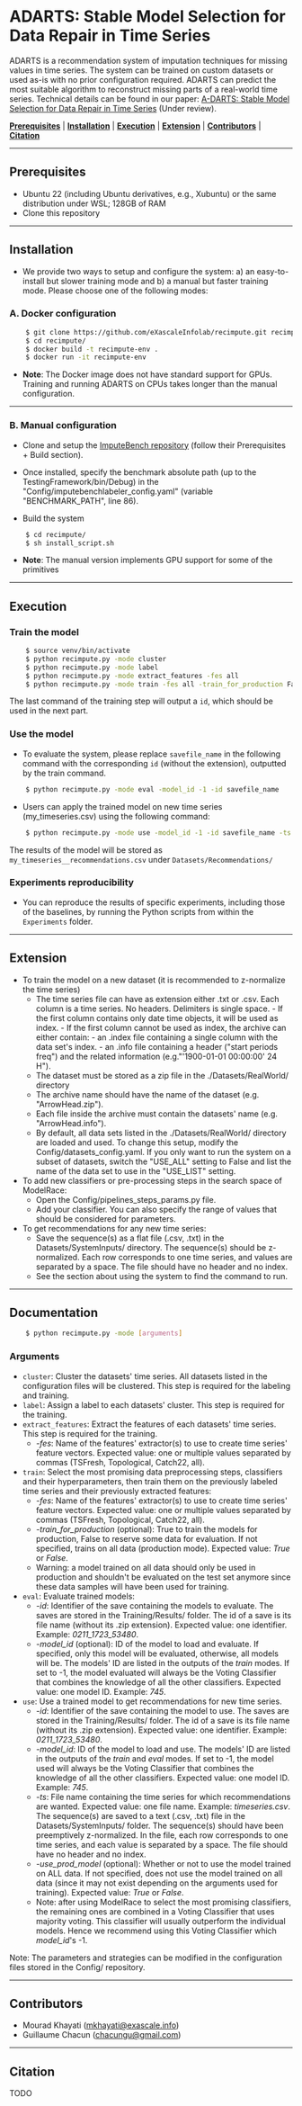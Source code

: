 # ADARTS: Stable Model Selection for Data Repair in Time Series

ADARTS is a recommendation system of imputation techniques for missing values in time series. The system can be trained on custom datasets or used as-is with no prior configuration required. ADARTS can predict the most suitable algorithm to reconstruct missing parts of a real-world time series. Technical details can be found in our paper: <a href="/">A-DARTS: Stable Model Selection for Data Repair in Time Series</a> (Under review).



[**Prerequisites**](#prerequisites) | [**Installation**](#installation) |  [**Execution**](#execution) | [**Extension**](#extension)  | [**Contributors**](#contributors) | [**Citation**](#citation)

___

## Prerequisites
- Ubuntu 22 (including Ubuntu derivatives, e.g., Xubuntu) or the same distribution under WSL;  128GB of RAM
- Clone this repository

___

## Installation

- We provide two ways to setup and configure the system: a) an easy-to-install but slower training mode and b) a manual but faster training mode.
  Please choose one of the following modes:

### A. Docker configuration

```bash
    $ git clone https://github.com/eXascaleInfolab/recimpute.git recimpute
    $ cd recimpute/
    $ docker build -t recimpute-env .
    $ docker run -it recimpute-env
```

- **Note**: The Docker image does not have standard support for GPUs. Training and running ADARTS on CPUs takes longer than the manual configuration.

___

### B. Manual configuration


- Clone and setup the <a href="https://github.com/eXascaleInfolab/bench-vldb20/blob/master/README.md">ImputeBench repository</a> (follow their Prerequisites + Build section).
- Once installed, specify the benchmark absolute path (up to the TestingFramework/bin/Debug) in the "Config/imputebenchlabeler_config.yaml" (variable "BENCHMARK_PATH", line 86).


- Build the system

```bash
    $ cd recimpute/
    $ sh install_script.sh
```

- **Note**: The manual version implements GPU support for some of the primitives

___

## Execution

<!---
The code can be executed either by running the full system or by running sequentially the individual components.   
-->

### Train the model


```bash
    $ source venv/bin/activate
    $ python recimpute.py -mode cluster
    $ python recimpute.py -mode label
    $ python recimpute.py -mode extract_features -fes all
    $ python recimpute.py -mode train -fes all -train_for_production False
```

The last command of the training step will output a `id`, which should be used in the next part. 


### Use the model
- To evaluate the system, please replace `savefile_name` in the following command with the corresponding  `id` (without the extension), outputted by the train command.

```bash
    $ python recimpute.py -mode eval -model_id -1 -id savefile_name
```

- Users can apply the trained model on new time series (my_timeseries.csv) using the following command:

```bash
    $ python recimpute.py -mode use -model_id -1 -id savefile_name -ts my_timeseries.csv -use_prod_model False
```

 The results of the model will be stored as `my_timeseries__recommendations.csv` under `Datasets/Recommendations/`

<!---
To use the model on a new dataset, store the time series as a csv file in `Datasets/SystemInputs` folder and run the last command with the corresponding file name.
-->
<!---
### Individual steps

#### Dataset pre-processing

1. Cluster the data sets' time series.
```bash
    $ python recimpute.py -mode cluster
```
2. Label the data sets' clusters.
```bash
    $ python recimpute.py -mode label
```
3. Extract the data sets' time series features using the *TSFresh* and *Catch22* extractors.
```bash
    $ python recimpute.py -mode extract_features -fes TSFresh,Catch22
```

#### Training

- Train the models selected by our ModelRace algorithm using the features extracted by *TSFresh*' and *Catch22*'.

```bash
    $ python recimpute.py -mode train -lbl KiviatRules -true_lbl ImputeBench -fes TSFresh,Catch22 -train_for_production true
```

#### Evaluation

- Evaluate all models saved in the *0411_1456_53480*.zip results' archive file on their test set.
```bash
    $ python recimpute.py -mode eval -id 0411_1456_53480
```

#### Usage

- Use the trained model #-1 (which refers to the VotingClassifier). 
```bash
    $ python recimpute.py -mode use -id 0411_1456_53480 -model_id -1 -ts my_timeseries.csv -use_prod_model True
```
By setting *use_prod_model* to True the model was trained on all data. It is saved in the *0411_1456_53480*.zip results' archive file. Time series to get recommendations for are stored in the Datasets/SystemInputs/my_timeseries.csv file. The results can be found in the Datasets/Recommendations/my_timeseries__recommendations.csv file.
-->

### Experiments reproducibility

- You can reproduce the results of specific experiments, including those of the baselines, by running the Python scripts from within the
`Experiments` folder.

___

## Extension

- To train the model on a new dataset (it is recommended to z-normalize the time series)
    -  The time series file can have as extension either .txt or .csv.  Each column is a time series. No headers. Delimiters is single space. 
      - If the first column contains only date time objects, it will be used as index.
      - If the first column cannot be used as index, the archive can either contain:
            - an .index file containing a single column with the data set's index.
            - an .info file containing a header ("start periods freq") and the related information (e.g."'1900-01-01 00:00:00' 24 H").
    - The dataset must be stored as a zip file in the ./Datasets/RealWorld/ directory
     - The archive name should have the name of the dataset (e.g. "ArrowHead.zip").
     - Each file inside the archive must contain the datasets' name (e.g. "ArrowHead.info"). 
     - By default, all data sets listed in the ./Datasets/RealWorld/ directory are loaded and used. To change this setup, modify the Config/datasets_config.yaml. If you only want to run the system on a subset of datasets, switch the "USE_ALL" setting to False and list the name of the data set to use in the "USE_LIST" setting.
- To add new classifiers or pre-processing steps in the search space of ModelRace:
    - Open the Config/pipelines_steps_params.py file.
    - Add your classifier. You can also specify the range of values that should be considered for parameters.
- To get recommendations for any new time series:
    - Save the sequence(s) as a flat file (.csv, .txt) in the Datasets/SystemInputs/ directory. The sequence(s) should be z-normalized. Each row corresponds to one time series, and values are separated by a space. The file should have no header and no index.
    - See the section about using the system to find the command to run.

___

## Documentation

```bash
    $ python recimpute.py -mode [arguments]
```

### Arguments

- `cluster`: Cluster the datasets' time series. All datasets listed in the configuration files will be clustered. This step is required for the labeling and training.
- `label`: Assign a label to each datasets' cluster. This step is required for the training.
- `extract_features`: Extract the features of each datasets' time series. This step is required for the training.
    - *-fes*: Name of the features' extractor(s) to use to create time series' feature vectors. Expected value: one or multiple values separated by commas (TSFresh, Topological, Catch22, all).
- `train`: Select the most promising data preprocessing steps, classifiers and their hyperparameters, then train them on the previously labeled time series and their previously extracted features:
    - *-fes*: Name of the features' extractor(s) to use to create time series' feature vectors. Expected value: one or multiple values separated by commas (TSFresh, Topological, Catch22, all).
    - *-train_for_production* (optional): True to train the models for production, False to reserve some data for evaluation. If not specified, trains on all data (production mode). Expected value: *True* or *False*. 
    - Warning: a model trained on all data should only be used in production and shouldn't be evaluated on the test set anymore since these data samples will have been used for training.
- `eval`: Evaluate trained models:
    - *-id*: Identifier of the save containing the models to evaluate. The saves are stored in the Training/Results/ folder. The id of a save is its file name (without its .zip extension). Expected value: one identifier. Example: *0211_1723_53480*.
    - *-model_id* (optional): ID of the model to load and evaluate. If specified, only this model will be evaluated, otherwise, all models will be. The models' ID are listed in the outputs of the *train* modes. If set to -1, the model evaluated will always be the Voting Classifier that combines the knowledge of all the other classifiers. Expected value: one model ID. Example: *745*.
- `use`: Use a trained model to get recommendations for new time series.
    - *-id*: Identifier of the save containing the model to use. The saves are stored in the Training/Results/ folder. The id of a save is its file name (without its .zip extension). Expected value: one identifier. Example: *0211_1723_53480*.
    - *-model_id*: ID of the model to load and use. The models' ID are listed in the outputs of the *train* and *eval* modes. If set to -1, the model used will always be the Voting Classifier that combines the knowledge of all the other classifiers. Expected value: one model ID. Example: *745*.
    - *-ts*: File name containing the time series for which recommendations are wanted. Expected value: one file name. Example: *timeseries.csv*.
The sequence(s) are saved to a text (.csv, .txt) file in the Datasets/SystemInputs/ folder. The sequence(s) should have been preemptively z-normalized. In the file, each row corresponds to one time series, and each value is separated by a space. The file should have no header and no index.
    - *-use_prod_model* (optional): Whether or not to use the model trained on ALL data. If not specified, does not use the model trained on all data (since it may not exist depending on the arguments used for training). Expected value: *True* or *False*.
    - Note: after using ModelRace to select the most promising classifiers, the remaining ones are combined in a Voting Classifier that uses majority voting. This classifier will usually outperform the individual models. Hence we recommend using this Voting Classifier which *model_id*'s -1.

Note: The parameters and strategies can be modified in the configuration files stored in the Config/ repository.

<!---
| -lbl<sup> (\*)</sup> | -truelbl |
| ----------- | ----------- |
| ImputeBench | ImputeBench |
| KiviatRules | KiviatRules |

 <sub>arguments marked with <sup>(\*)</sup> are mandatory</sub>

- *-lbl*: Name of the labeler used to label the time series. Expected: one labeler name.
- *-true_lbl* (optional): Name of the labeler used to label the time series of the test set only. If not specified, uses the labeler specified with the -lbl argument. Expected: one labeler name. 
-->


<!---
| -fes<sup> (\*)</sup> |
| ------------- |
| TSFresh       |
| Topological   |
| Catch22       |
| *all*         |
| Kiviat        | 

 <sub>arguments marked with <sup>(\*)</sup> are mandatory</sub>
 -->






 <!--- 
 | -lbl<sup> (\*)</sup> | -truelbl | -fes<sup> (\*)</sup> | train_for_production |
 | ----------- | ----------- | ------------- | ----------------- |
 | KiviatRules | KiviatRules | Kiviat        |                   |
 | ImputeBench | ImputeBench | TSFresh       | True              |
 |             |             | Topological   | False             |
 |             |             | Catch22       |                   |
 |             |             | *all*         |                   | 

 | -fes<sup> (\*)</sup> | -train_for_production |
 | ------------- | ----------------- |
 | TSFresh       | True              |
 | Topological   | False             |
 | Catch22       |                   |
 | *all*         |                   |

 <sub>arguments marked with <sup>(\*)</sup> are mandatory</sub>
 -->

<!-- - *-lbl*: Name of the labeler used to label the time series. Expected: one labeler name.
- *-true_lbl* (optional): Name of the labeler used to label the time series of the test set only. If not specified, uses the labeler specified with the -lbl argument. Expected: one labeler name. 
-->



___

## Contributors
- Mourad Khayati (<a href="mkhayati@exascale.info">mkhayati@exascale.info</a>)
- Guillaume Chacun (<a href="chacungu@gmail.com">chacungu@gmail.com</a>)


___

## Citation
TODO
